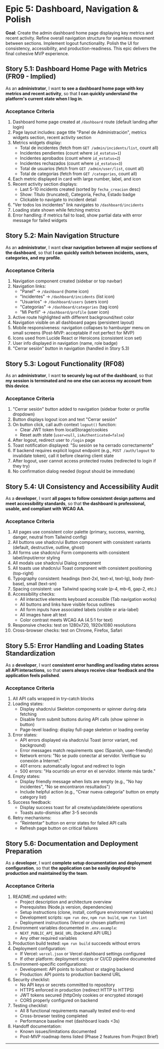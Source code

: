 # Epic 5: Dashboard, Navigation & Polish

**Goal**: Create the admin dashboard home page displaying key metrics and recent activity. Refine overall navigation structure for seamless movement between sections. Implement logout functionality. Polish the UI for consistency, accessibility, and production-readiness. This epic delivers the final cohesive MVP experience.

## Story 5.1: Dashboard Home Page with Metrics (FR09 - Implied)

As an **administrator**,
I want **to see a dashboard home page with key metrics and recent activity**,
so that **I can quickly understand the platform's current state when I log in**.

### Acceptance Criteria

1. Dashboard home page created at `/dashboard` route (default landing after login)
2. Page layout includes: page title "Panel de Administración", metrics widgets section, recent activity section
3. Metrics widgets display:
   - Total de incidentes (fetch from `GET /admin/incidents/list`, count all)
   - Incidentes pendientes (count where `id_estatus=1`)
   - Incidentes aprobados (count where `id_estatus=2`)
   - Incidentes rechazados (count where `id_estatus=3`)
   - Total de usuarios (fetch from `GET /admin/user/list`, count all)
   - Total de categorías (fetch from `GET /categories`, count all)
4. Each metric displayed in card with large number, label, and icon
5. Recent activity section displays:
   - Last 5-10 incidents created (sorted by `fecha_creacion` desc)
   - Show: Título (truncated), Categoría, Fecha, Estado badge
   - Clickable to navigate to incident detail
6. "Ver todos los incidentes" link navigates to `/dashboard/incidents`
7. Loading state shown while fetching metrics
8. Error handling: if metrics fail to load, show partial data with error message for failed widgets

## Story 5.2: Main Navigation Structure

As an **administrator**,
I want **clear navigation between all major sections of the dashboard**,
so that **I can quickly switch between incidents, users, categories, and my profile**.

### Acceptance Criteria

1. Navigation component created (sidebar or top navbar)
2. Navigation links:
   - "Panel" → `/dashboard` (home icon)
   - "Incidentes" → `/dashboard/incidents` (list icon)
   - "Usuarios" → `/dashboard/users` (users icon)
   - "Categorías" → `/dashboard/categories` (tag icon)
   - "Mi Perfil" → `/dashboard/profile` (user icon)
3. Active route highlighted with different background/text color
4. Navigation visible on all dashboard pages (persistent layout)
5. Mobile responsiveness: navigation collapses to hamburger menu on small screens (Post-MVP: acceptable if not perfect for MVP)
6. Icons used from Lucide React or Heroicons (consistent icon set)
7. User info displayed in navigation (name, role badge)
8. "Cerrar sesión" button in navigation (handled in Story 5.3)

## Story 5.3: Logout Functionality (RF08)

As an **administrator**,
I want **to securely log out of the dashboard**,
so that **my session is terminated and no one else can access my account from this device**.

### Acceptance Criteria

1. "Cerrar sesión" button added to navigation (sidebar footer or profile dropdown)
2. Button displays logout icon and text "Cerrar sesión"
3. On button click, call auth context `logout()` function:
   - Clear JWT token from localStorage/cookies
   - Reset auth state (`user=null`, `isAuthenticated=false`)
4. After logout, redirect user to `/login` page
5. Toast notification displayed: "Su sesión se ha cerrado correctamente"
6. If backend requires explicit logout endpoint (e.g., `POST /auth/logout` to invalidate token), call it before clearing client state
7. After logout, user cannot access protected routes (redirected to login if they try)
8. No confirmation dialog needed (logout should be immediate)

## Story 5.4: UI Consistency and Accessibility Audit

As a **developer**,
I want **all pages to follow consistent design patterns and meet accessibility standards**,
so that **the dashboard is professional, usable, and compliant with WCAG AA**.

### Acceptance Criteria

1. All pages use consistent color palette (primary, success, warning, danger, neutral from Tailwind config)
2. All buttons use shadcn/ui Button component with consistent variants (default, destructive, outline, ghost)
3. All forms use shadcn/ui Form components with consistent label/input/error styling
4. All modals use shadcn/ui Dialog component
5. All toasts use shadcn/ui Toast component with consistent positioning (top-right)
6. Typography consistent: headings (text-2xl, text-xl, text-lg), body (text-base), small (text-sm)
7. Spacing consistent: use Tailwind spacing scale (p-4, mb-6, gap-2, etc.)
8. Accessibility checks:
   - All interactive elements keyboard accessible (Tab navigation works)
   - All buttons and links have visible focus outlines
   - All form inputs have associated labels (visible or aria-label)
   - All images have alt text
   - Color contrast meets WCAG AA (4.5:1 for text)
9. Responsive checks: test on 1280x720, 1920x1080 resolutions
10. Cross-browser checks: test on Chrome, Firefox, Safari

## Story 5.5: Error Handling and Loading States Standardization

As a **developer**,
I want **consistent error handling and loading states across all API interactions**,
so that **users always receive clear feedback and the application feels polished**.

### Acceptance Criteria

1. All API calls wrapped in try-catch blocks
2. Loading states:
   - Display shadcn/ui Skeleton components or spinner during data fetching
   - Disable form submit buttons during API calls (show spinner in button)
   - Page-level loading: display full-page skeleton or loading overlay
3. Error states:
   - API errors displayed via shadcn/ui Toast (error variant, red background)
   - Error messages match requirements spec (Spanish, user-friendly)
   - Network errors: "No se pudo conectar al servidor. Verifique su conexión a Internet."
   - 401 errors: automatically logout and redirect to login
   - 500 errors: "Ha ocurrido un error en el servidor. Intente más tarde."
4. Empty states:
   - Display friendly message when lists are empty (e.g., "No hay incidentes", "No se encontraron resultados")
   - Include helpful action (e.g., "Crear nueva categoría" button on empty category list)
5. Success feedback:
   - Display success toast for all create/update/delete operations
   - Toasts auto-dismiss after 3-5 seconds
6. Retry mechanisms:
   - "Reintentar" button on error states for failed API calls
   - Refresh page button on critical failures

## Story 5.6: Documentation and Deployment Preparation

As a **developer**,
I want **complete setup documentation and deployment configuration**,
so that **the application can be easily deployed to production and maintained by the team**.

### Acceptance Criteria

1. README.md updated with:
   - Project description and architecture overview
   - Prerequisites (Node.js version, dependencies)
   - Setup instructions (clone, install, configure environment variables)
   - Development scripts: `npm run dev`, `npm run build`, `npm run lint`
   - Deployment instructions (Vercel or chosen platform)
2. Environment variables documented in `.env.example`:
   - `NEXT_PUBLIC_API_BASE_URL` (backend API URL)
   - Any other required variables
3. Production build tested: `npm run build` succeeds without errors
4. Deployment configuration:
   - If Vercel: `vercel.json` or Vercel dashboard settings configured
   - If other platform: deployment scripts or CI/CD pipeline documented
5. Environment-specific configurations:
   - Development: API points to localhost or staging backend
   - Production: API points to production backend URL
6. Security checklist:
   - No API keys or secrets committed to repository
   - HTTPS enforced in production (redirect HTTP to HTTPS)
   - JWT tokens secured (httpOnly cookies or encrypted storage)
   - CORS properly configured on backend
7. Testing checklist:
   - All 8 functional requirements manually tested end-to-end
   - Cross-browser testing completed
   - Performance baseline met (dashboard loads <3s)
8. Handoff documentation:
   - Known issues/limitations documented
   - Post-MVP roadmap items listed (Phase 2 features from Project Brief)

---
